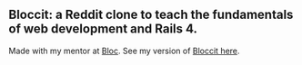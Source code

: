 ## Bloccit: a Reddit clone to teach the fundamentals of web development and Rails 4.

Made with my mentor at [Bloc](http://bloc.io).
See my version of [Bloccit here](http://ct-bloccit.herokuapp.com/).

